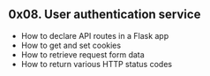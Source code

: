 ## 0x08. User authentication service

- How to declare API routes in a Flask app
- How to get and set cookies
- How to retrieve request form data
- How to return various HTTP status codes
